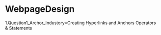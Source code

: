 # WebpageDesign
1.Question1_Archor_Industory=Creating Hyperlinks and Anchors  Operators &amp; Statements
